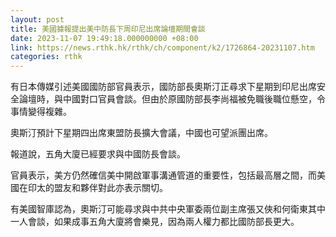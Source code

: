 ```yaml
---
layout: post
title: 美國據報提出美中防長下周印尼出席論壇期間會談
date: 2023-11-07 19:49:18.000000000 +08:00
link: https://news.rthk.hk/rthk/ch/component/k2/1726864-20231107.htm
categories: rthk
---
```


有日本傳媒引述美國國防部官員表示，國防部長奧斯汀正尋求下星期到印尼出席安全論壇時，與中國對口官員會談。但由於原國防部長李尚福被免職後職位懸空，令事情變得複雜。

奧斯汀預計下星期四出席東盟防長擴大會議，中國也可望派團出席。

報道說，五角大廈已經要求與中國防長會談。

官員表示，美方仍然確信美中開啟軍事溝通管道的重要性，包括最高層之間，而美國在印太的盟友和夥伴對此亦表示關切。

有美國智庫認為，奧斯汀可能尋求與中共中央軍委兩位副主席張又俠和何衛東其中一人會談，如果成事五角大廈將會樂見，因為兩人權力都比國防部長更大。
